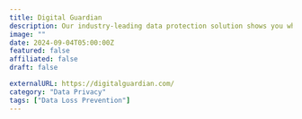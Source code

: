 ```yaml
---
title: Digital Guardian
description: Our industry-leading data protection solution shows you where your sensitive data is located, how it flows in your organization, and where it is put at risk.
image: ""
date: 2024-09-04T05:00:00Z
featured: false
affiliated: false
draft: false

externalURL: https://digitalguardian.com/
category: "Data Privacy"
tags: ["Data Loss Prevention"]
---
```

